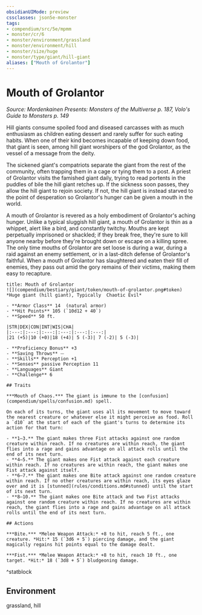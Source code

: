 ```yaml
---
obsidianUIMode: preview
cssclasses: json5e-monster
tags:
- compendium/src/5e/mpmm
- monster/cr/6
- monster/environment/grassland
- monster/environment/hill
- monster/size/huge
- monster/type/giant/hill-giant
aliases: ["Mouth of Grolantor"]
---
```

# Mouth of Grolantor
*Source: Mordenkainen Presents: Monsters of the Multiverse p. 187, Volo's Guide to Monsters p. 149*  

Hill giants consume spoiled food and diseased carcasses with as much enthusiasm as children eating dessert and rarely suffer for such eating habits. When one of their kind becomes incapable of keeping down food, that giant is seen, among hill giant worshipers of the god Grolantor, as the vessel of a message from the deity.

The sickened giant's compatriots separate the giant from the rest of the community, often trapping them in a cage or tying them to a post. A priest of Grolantor visits the famished giant daily, trying to read portents in the puddles of bile the hill giant retches up. If the sickness soon passes, they allow the hill giant to rejoin society. If not, the hill giant is instead starved to the point of desperation so Grolantor's hunger can be given a mouth in the world.

A mouth of Grolantor is revered as a holy embodiment of Grolantor's aching hunger. Unlike a typical sluggish hill giant, a mouth of Grolantor is thin as a whippet, alert like a bird, and constantly twitchy. Mouths are kept perpetually imprisoned or shackled; if they break free, they're sure to kill anyone nearby before they're brought down or escape on a killing spree. The only time mouths of Grolantor are set loose is during a war, during a raid against an enemy settlement, or in a last-ditch defense of Grolantor's faithful. When a mouth of Grolantor has slaughtered and eaten their fill of enemies, they pass out amid the gory remains of their victims, making them easy to recapture.

```ad-statblock
title: Mouth of Grolantor
![](compendium/bestiary/giant/token/mouth-of-grolantor.png#token)
*Huge giant (hill giant), Typically  Chaotic Evil*

- **Armor Class** 14  (natural armor)
- **Hit Points** 105 (`10d12 + 40`)
- **Speed** 50 ft.

|STR|DEX|CON|INT|WIS|CHA|
|:---:|:---:|:---:|:---:|:---:|:---:|
|21 (+5)|10 (+0)|18 (+4)| 5 (-3)| 7 (-2)| 5 (-3)|

- **Proficiency Bonus** +3
- **Saving Throws** ⏤
- **Skills** Perception +1
- **Senses** passive Perception 11
- **Languages** Giant
- **Challenge** 6

## Traits

***Mouth of Chaos.*** The giant is immune to the [confusion](compendium/spells/confusion.md) spell.

On each of its turns, the giant uses all its movement to move toward the nearest creature or whatever else it might perceive as food. Roll a `d10` at the start of each of the giant's turns to determine its action for that turn:

- **1–3.** The giant makes three Fist attacks against one random creature within reach. If no creatures are within reach, the giant flies into a rage and gains advantage on all attack rolls until the end of its next turn.  
- **4–5.** The giant makes one Fist attack against each creature within reach. If no creatures are within reach, the giant makes one Fist attack against itself.  
- **6–7.** The giant makes one Bite attack against one random creature within reach. If no other creatures are within reach, its eyes glaze over and it is [stunned](rules/conditions.md#stunned) until the start of its next turn.  
- **8–10.** The giant makes one Bite attack and two Fist attacks against one random creature within reach. If no creatures are within reach, the giant flies into a rage and gains advantage on all attack rolls until the end of its next turn.  

## Actions

***Bite.*** *Melee Weapon Attack:* +8 to hit, reach 5 ft., one creature. *Hit:* 15 (`3d6 + 5`) piercing damage, and the giant magically regains hit points equal to the damage dealt.

***Fist.*** *Melee Weapon Attack:* +8 to hit, reach 10 ft., one target. *Hit:* 18 (`3d8 + 5`) bludgeoning damage.
```
^statblock

## Environment

grassland, hill